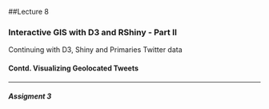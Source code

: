 ##Lecture 8

### Interactive GIS with D3 and RShiny - Part II

Continuing with D3, Shiny and Primaries Twitter data

#### Contd. Visualizing Geolocated Tweets 

---
##### Assigment 3
